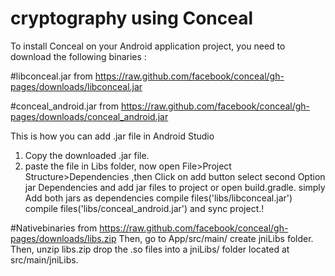 # cryptography using Conceal 

To install Conceal on your Android application project, you need to download the following binaries :

#libconceal.jar from https://raw.github.com/facebook/conceal/gh-pages/downloads/libconceal.jar

#conceal_android.jar from https://raw.github.com/facebook/conceal/gh-pages/downloads/conceal_android.jar

This is how you can add .jar file in Android Studio

1) Copy the downloaded .jar file.
2) paste the file in Libs folder, now open File>Project Structure>Dependencies ,then Click on add button
select second Option jar Dependencies and add jar files to project
or open build.gradle.
simply Add both jars as dependencies
compile files('libs/libconceal.jar')
compile files('libs/conceal_android.jar') and sync project.!

#Nativebinaries from https://raw.github.com/facebook/conceal/gh-pages/downloads/libs.zip
Then, go to App/src/main/ create jniLibs folder.
Then, unzip libs.zip drop the .so files into a jniLibs/ folder located at src/main/jniLibs.
